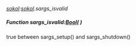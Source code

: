 _[sokol](../../modules/sokol/sokol-module.md):[sokol](../../modules/sokol/sokol-module.md).sargs\_isvalid_
##### Function sargs\_isvalid:[Bool](../../modules/wonkey/wonkey-types-bool.md)(  )
true between sargs_setup() and sargs_shutdown()
